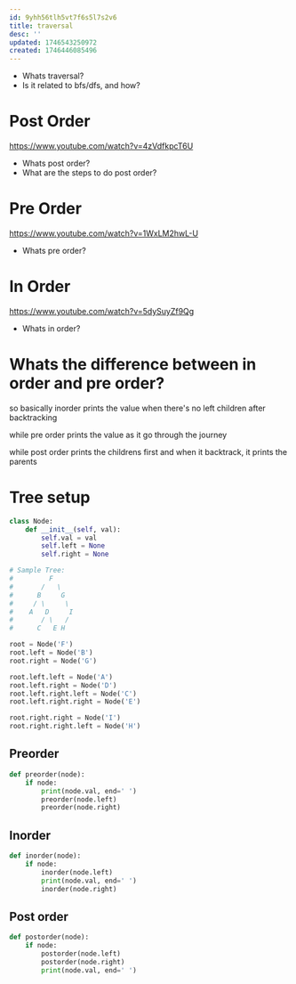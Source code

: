 ```yaml
---
id: 9yhh56tlh5vt7f6s5l7s2v6
title: traversal
desc: ''
updated: 1746543250972
created: 1746446085496
---
```



- Whats traversal?
- Is it related to bfs/dfs, and how?


# Post Order
https://www.youtube.com/watch?v=4zVdfkpcT6U
- Whats post order?
- What are the steps to do post order?

# Pre Order
https://www.youtube.com/watch?v=1WxLM2hwL-U
- Whats pre order?

# In Order
https://www.youtube.com/watch?v=5dySuyZf9Qg
- Whats in order?

# Whats the difference between in order and pre order?
so basically inorder prints the value when there's no left children after backtracking

while pre order prints the value as it go through the journey

while post order prints the childrens first and when it backtrack, it prints the parents


# Tree setup
```python
class Node:
    def __init__(self, val):
        self.val = val
        self.left = None
        self.right = None

# Sample Tree:
#         F
#       /   \
#      B     G
#     / \     \
#    A   D     I
#       / \   /
#      C   E H

root = Node('F')
root.left = Node('B')
root.right = Node('G')

root.left.left = Node('A')
root.left.right = Node('D')
root.left.right.left = Node('C')
root.left.right.right = Node('E')

root.right.right = Node('I')
root.right.right.left = Node('H')
```

## Preorder
```python
def preorder(node):
    if node:
        print(node.val, end=' ')
        preorder(node.left)
        preorder(node.right)
```

## Inorder
```python
def inorder(node):
    if node:
        inorder(node.left)
        print(node.val, end=' ')
        inorder(node.right)
```

## Post order
```python
def postorder(node):
    if node:
        postorder(node.left)
        postorder(node.right)
        print(node.val, end=' ')
```